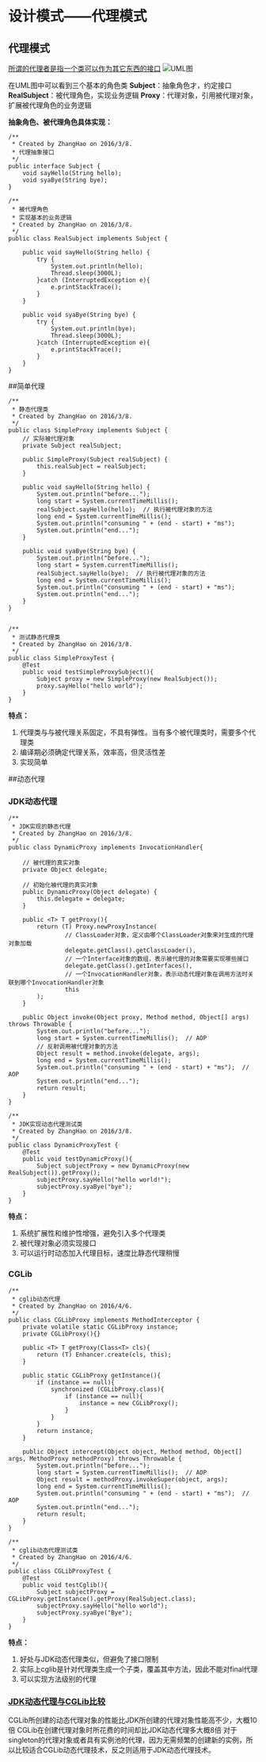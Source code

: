 # 设计模式——代理模式

## 代理模式
[所谓的代理者是指一个类可以作为其它东西的接口](https://zh.wikipedia.org/wiki/%E4%BB%A3%E7%90%86%E6%A8%A1%E5%BC%8F)
![UML图](https://ooo.0o0.ooo/2016/04/05/57047f9a58a61.jpg)

在UML图中可以看到三个基本的角色类
**Subject**：抽象角色才，约定接口
**RealSubject**：被代理角色，实现业务逻辑
**Proxy**：代理对象，引用被代理对象，扩展被代理角色的业务逻辑

**抽象角色、被代理角色具体实现：**

    /**
     * Created by ZhangHao on 2016/3/8.
     * 代理抽象接口
     */
    public interface Subject {
        void sayHello(String hello);
        void syaBye(String bye);
    }

    /**
     * 被代理角色
     * 实现基本的业务逻辑
     * Created by ZhangHao on 2016/3/8.
     */
    public class RealSubject implements Subject {

        public void sayHello(String hello) {
            try {
                System.out.println(hello);
                Thread.sleep(3000L);
            }catch (InterruptedException e){
                e.printStackTrace();
            }
        }

        public void syaBye(String bye) {
            try {
                System.out.println(bye);
                Thread.sleep(3000L);
            }catch (InterruptedException e){
                e.printStackTrace();
            }
        }
    }


##简单代理

    /**
     * 静态代理类
     * Created by ZhangHao on 2016/3/8.
     */
    public class SimpleProxy implements Subject {
        // 实际被代理对象
        private Subject realSubject;

        public SimpleProxy(Subject realSubject) {
            this.realSubject = realSubject;
        }

        public void sayHello(String hello) {
            System.out.println("before...");
            long start = System.currentTimeMillis();
            realSubject.sayHello(hello);  // 执行被代理对象的方法
            long end = System.currentTimeMillis();
            System.out.println("consuming " + (end - start) + "ms");
            System.out.println("end...");
        }

        public void syaBye(String bye) {
            System.out.println("before...");
            long start = System.currentTimeMillis();
            realSubject.sayHello(bye);  // 执行被代理对象的方法
            long end = System.currentTimeMillis();
            System.out.println("consuming " + (end - start) + "ms");
            System.out.println("end...");
        }
    }


    /**
     * 测试静态代理类
     * Created by ZhangHao on 2016/3/8.
     */
    public class SimpleProxyTest {
        @Test
        public void testSimpleProxySubject(){
            Subject proxy = new SimpleProxy(new RealSubject());
            proxy.sayHello("hello world");
        }
    }

**特点：**
1. 代理类与与被代理关系固定，不具有弹性。当有多个被代理类时，需要多个代理类
2. 编译期必须确定代理关系，效率高，但灵活性差
3. 实现简单

##动态代理
### JDK动态代理
    /**
     * JDK实现的静态代理
     * Created by ZhangHao on 2016/3/8.
     */
    public class DynamicProxy implements InvocationHandler{

        // 被代理的真实对象
        private Object delegate;

        // 初始化被代理的真实对象
        public DynamicProxy(Object delegate) {
            this.delegate = delegate;
        }

        public <T> T getProxy(){
            return (T) Proxy.newProxyInstance(
                    // ClassLoader对象，定义由哪个ClassLoader对象来对生成的代理对象加载
                    delegate.getClass().getClassLoader(),
                    // 一个Interface对象的数组，表示被代理的对象需要实现哪些接口
                    delegate.getClass().getInterfaces(),
                    // 一个InvocationHandler对象，表示动态代理对象在调用方法时关联到哪个InvocationHandler对象
                    this
            );
        }

        public Object invoke(Object proxy, Method method, Object[] args) throws Throwable {
            System.out.println("before...");
            long start = System.currentTimeMillis();  // AOP
            // 反射调用被代理对象的方法
            Object result = method.invoke(delegate, args);
            long end = System.currentTimeMillis();
            System.out.println("consuming " + (end - start) + "ms");  // AOP
            System.out.println("end...");
            return result;
        }
    }

    /**
     * JDK实现动态代理测试类
     * Created by ZhangHao on 2016/3/8.
     */
    public class DynamicProxyTest {
        @Test
        public void testDynamicProxy(){
            Subject subjectProxy = new DynamicProxy(new RealSubject()).getProxy();
            subjectProxy.sayHello("hello world!");
            subjectProxy.syaBye("bye");
        }
    }

**特点：**
1. 系统扩展性和维护性增强，避免引入多个代理类
2. 被代理对象必须实现接口
3. 可以运行时动态加入代理目标，速度比静态代理稍慢

### CGLib
    /**
     * cglib动态代理
     * Created by ZhangHao on 2016/4/6.
     */
    public class CGLibProxy implements MethodInterceptor {
        private volatile static CGLibProxy instance;
        private CGLibProxy(){}

        public <T> T getProxy(Class<T> cls){
            return (T) Enhancer.create(cls, this);
        }

        public static CGLibProxy getInstance(){
            if (instance == null){
                synchronized (CGLibProxy.class){
                    if (instance == null){
                        instance = new CGLibProxy();
                    }
                }
            }
            return instance;
        }

        public Object intercept(Object object, Method method, Object[] args, MethodProxy methodProxy) throws Throwable {
            System.out.println("before...");
            long start = System.currentTimeMillis();  // AOP
            Object result = methodProxy.invokeSuper(object, args);
            long end = System.currentTimeMillis();
            System.out.println("consuming " + (end - start) + "ms");  // AOP
            System.out.println("end...");
            return result;
        }
    }

    /**
     * cglib动态代理测试类
     * Created by ZhangHao on 2016/4/6.
     */
    public class CGLibProxyTest {
        @Test
        public void testCglib(){
            Subject subjectProxy = CGLibProxy.getInstance().getProxy(RealSubject.class);
            subjectProxy.sayHello("hello world");
            subjectProxy.syaBye("Bye");
        }
    }
**特点：**
1. 好处与JDK动态代理类似，但避免了接口限制
2. 实际上cglib是针对代理类生成一个子类，覆盖其中方法，因此不能对final代理
3. 可以实现方法级别的代理

### [JDK动态代理与CGLib比较](http://www.itzhai.com/java-dong-tai-dai-li-zhi-jdk-dong-tai-dai-li-he-cglib-dong-tai-dai-li-mian-xiang-qie-mian-bian-cheng-aop-yuan-li.html#JDK动态代理)
CGLib所创建的动态代理对象的性能比JDK所创建的代理对象性能高不少，大概10倍
CGLib在创建代理对象时所花费的时间却比JDK动态代理多大概8倍
对于singleton的代理对象或者具有实例池的代理，因为无需频繁的创建新的实例，所以比较适合CGLib动态代理技术，反之则适用于JDK动态代理技术。